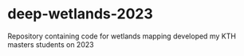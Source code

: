 # deep-wetlands-2023
Repository containing code for wetlands mapping developed my KTH masters students on 2023
